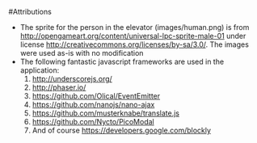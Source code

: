 #Attributions
* The sprite for the person in the elevator (images/human.png) is from http://opengameart.org/content/universal-lpc-sprite-male-01 under license http://creativecommons.org/licenses/by-sa/3.0/. The images were used as-is with no modification
* The following fantastic javascript frameworks are used in the application:
  1. http://underscorejs.org/
  2. http://phaser.io/
  3. https://github.com/Olical/EventEmitter
  4. https://github.com/nanojs/nano-ajax
  5. https://github.com/musterknabe/translate.js
  6. https://github.com/Nycto/PicoModal 
  7. And of course https://developers.google.com/blockly
